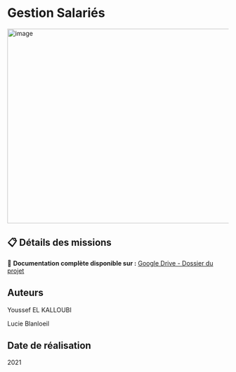 # Gestion Salariés
<img width="743" height="442" alt="image" src="https://github.com/user-attachments/assets/a59390da-3cd8-42b6-89bc-eb8da211472f" />

## 📋 Détails des missions

📁 **Documentation complète disponible sur :** 
[Google Drive - Dossier du projet](https://drive.google.com/drive/folders/1QaNNibCn8T04nggezYY13l8sXpSrTA81)


## Auteurs
Youssef EL KALLOUBI

Lucie Blanloeil

## Date de réalisation
2021
